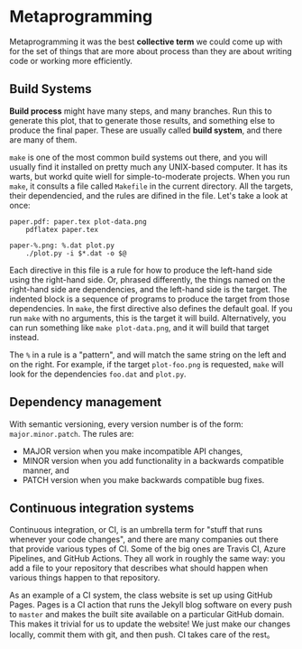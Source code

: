 # Metaprogramming

Metaprogramming it was the best **collective term** we could come up with for the set of things that are more about process than they are about writing code or working more efficiently.

## Build Systems

**Build process** might have many steps, and many branches. Run this to generate this plot, that to generate those results, and something else to produce the final paper. These are usually called **build system**, and there are many of them.

`make` is one of the most common build systems out there, and you will usually find it installed on pretty much any UNIX-based computer. It has its warts, but workd quite wiell for simple-to-moderate projects. When you run `make`, it consults a file called `Makefile` in the current directory. All the targets, their dependencied, and the rules are difined in the file. Let's take a look at once:

```
paper.pdf: paper.tex plot-data.png
    pdflatex paper.tex

paper-%.png: %.dat plot.py
    ./plot.py -i $*.dat -o $@
```

Each directive in this file is a rule for how to produce the left-hand side using the right-hand side. Or, phrased differently, the things named on the right-hand side are dependencies, and the left-hand side is the target. The indented block is a sequence of programs to produce the target from those dependencies. In `make`, the first directive also defines the default goal. If you run `make` with no arguments, this is the target it will build. Alternatively, you can run something like `make plot-data.png`, and it will build that target instead.

The `%` in a rule is a "pattern", and will match the same string on the left and on the right. For example, if the target `plot-foo.png` is requested, `make` will look for the dependencies `foo.dat` and `plot.py`.

## Dependency management

With semantic versioning, every version number is of the form: `major.minor.patch`. The rules are:

- MAJOR version when you make incompatible API changes,
- MINOR version when you add functionality in a backwards compatible manner, and
- PATCH version when you make backwards compatible bug fixes.

## Continuous integration systems

Continuous integration, or CI, is an umbrella term for "stuff that runs whenever your code changes", and there are many companies out there that provide various types of CI. Some of the big ones are Travis CI, Azure Pipelines, and GitHub Actions. They all work in roughly the same way: you add a file to your repository that describes what should happen when various things happen to that repository.

As an example of a CI system, the class website is set up using GitHub Pages. Pages is a CI action that runs the Jekyll blog software on every push to `master` and makes the built site available on a particular GitHub domain. This makes it trivial for us to update the website! We just make our changes locally, commit them with git, and then push. CI takes care of the rest。